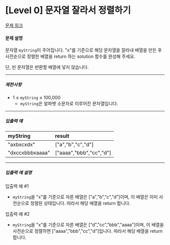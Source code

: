 # [Level 0] 문자열 잘라서 정렬하기

[문제 링크](https://school.programmers.co.kr/learn/courses/30/lessons/181866)

#### 문제 설명

문자열 ```myString```이 주어집니다. "x"를 기준으로 해당 문자열을 잘라내 배열을 만든 후 사전순으로 정렬한 배열을 return 하는 solution 함수를 완성해 주세요.

단, 빈 문자열은 반환할 배열에 넣지 않습니다.

---

##### 제한사항

- 1 ≤ ```myString``` ≤ 100,000
  - ```myString```은 알파벳 소문자로 이루어진 문자열입니다.

---

##### 입출력 예

|myString|result|
|:---|:---|
|"axbxcxdx"|["a","b","c","d"]|
|"dxccxbbbxaaaa"|["aaaa","bbb","cc","d"]|

---

##### 입출력 예 설명

입출력 예 #1

- ```myString```을 "x"를 기준으로 자른 배열은 ["a","b","c","d"]이며, 이 배열은 이미 사전순으로 정렬된 상태입니다. 따라서 해당 배열을 return 합니다.

입출력 예 #2

- ```myString```을 "x"를 기준으로 자른 배열은 ["d","cc","bbb","aaaa"]이며, 이 배열을 사전순으로 정렬하면 ["aaaa","bbb","cc","d"]입니다. 따라서 해당 배열을 return 합니다.

